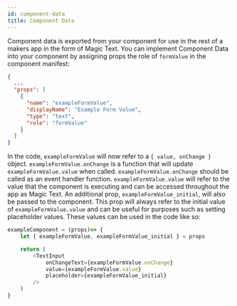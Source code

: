 ```yaml
---
id: component-data
title: Component Data
---
```


Component data is exported from your component for use in the rest of a makers app in the form of Magic Text. You can implement Component Data into your component by assigning props the role of `formValue` in the component manifest:

```json
{
  ...
  "props": [
    {
      "name": "exampleFormValue",
      "displayName": "Example Form Value",
      "type": "text",
      "role": "formValue"
    }
  ]
}
```

In the code, `exampleFormValue` will now refer to a `{ value, onChange }` object. `exampleFormValue.onChange` is a function that will update `exampleFormValue.value` when called. `exampleFormValue.onChange` should be called as an event handler function. `exampleFormValue.value` will refer to the value that the component is executing and can be accessed throughout the app as Magic Text. An additional prop, `exampleFormValue_initial`, will also be passed to the component. This prop will always refer to the initial value of `exampleFormValue.value` and can be useful for purposes such as setting placeholder values. These values can be used in the code like so:

```javascript
exampleComponent = (props)=> {
    let { exampleFormValue, exampleFormValue_initial } = props

    return (
        <TextInput
            onChangeText={exampleFormValue.onChange}
            value={exampleFormValue.value}
            placeholder={exampleFormValue_initial}
        />
    )
}
```
